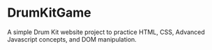 # DrumKitGame
A simple Drum Kit website project to practice HTML, CSS, Advanced Javascript concepts, and DOM manipulation.
